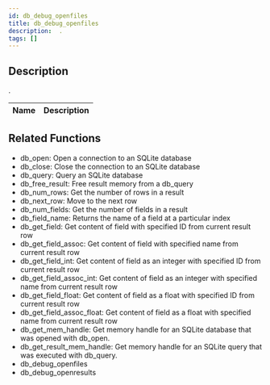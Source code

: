 ```yaml
---
id: db_debug_openfiles
title: db_debug_openfiles
description:  .
tags: []
---
```


## Description

 . 


| Name | Description |
|------|-------------|


## Related Functions


-  db_open: Open a connection to an SQLite database
-  db_close: Close the connection to an SQLite database
-  db_query: Query an SQLite database
-  db_free_result: Free result memory from a db_query
-  db_num_rows: Get the number of rows in a result
-  db_next_row: Move to the next row
-  db_num_fields: Get the number of fields in a result
-  db_field_name: Returns the name of a field at a particular index
-  db_get_field: Get content of field with specified ID from current result row
-  db_get_field_assoc: Get content of field with specified name from current result row
-  db_get_field_int: Get content of field as an integer with specified ID from current result row
-  db_get_field_assoc_int: Get content of field as an integer with specified name from current result row
-  db_get_field_float: Get content of field as a float with specified ID from current result row
-  db_get_field_assoc_float: Get content of field as a float with specified name from current result row
-  db_get_mem_handle: Get memory handle for an SQLite database that was opened with db_open.
-  db_get_result_mem_handle: Get memory handle for an SQLite query that was executed with db_query.
-  db_debug_openfiles
-  db_debug_openresults